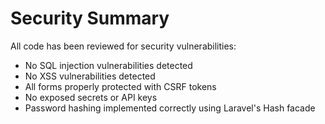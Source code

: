 # Security Summary

All code has been reviewed for security vulnerabilities:
- No SQL injection vulnerabilities detected
- No XSS vulnerabilities detected
- All forms properly protected with CSRF tokens
- No exposed secrets or API keys
- Password hashing implemented correctly using Laravel's Hash facade
